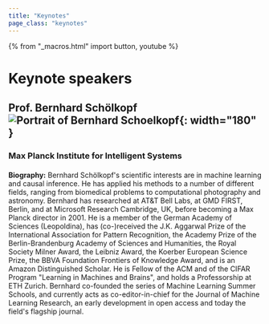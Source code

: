 ```yaml
---
title: "Keynotes"
page_class: "keynotes"
---
```


{% from "_macros.html" import button, youtube %}

<!-- page_class: "keynotes-without-details" -->
# Keynote speakers


## Prof. Bernhard Schölkopf ![Portrait of Bernhard Schoelkopf](/images/keynotes/schoelkopf.jpg){: width="180" }
### Max Planck Institute for Intelligent Systems
#### 

**Biography:** Bernhard Schölkopf's scientific interests are in machine learning and causal inference. He has applied his methods to a number of different fields, ranging from biomedical problems to computational photography and astronomy. Bernhard has researched at AT&T Bell Labs, at GMD FIRST, Berlin, and at Microsoft Research Cambridge, UK, before becoming a Max Planck director in 2001. He is a member of the German Academy of Sciences (Leopoldina), has (co-)received the J.K. Aggarwal Prize of the International Association for Pattern Recognition, the Academy Prize of the Berlin-Brandenburg Academy of Sciences and Humanities, the Royal Society Milner Award, the Leibniz Award, the Koerber European Science Prize, the BBVA Foundation Frontiers of Knowledge Award, and is an Amazon Distinguished Scholar. He is Fellow of the ACM and of the CIFAR Program "Learning in Machines and Brains", and holds a Professorship at ETH Zurich.
Bernhard co-founded the series of Machine Learning Summer Schools, and currently acts as co-editor-in-chief for the Journal of Machine Learning Research, an early development in open access and today the field's flagship journal.